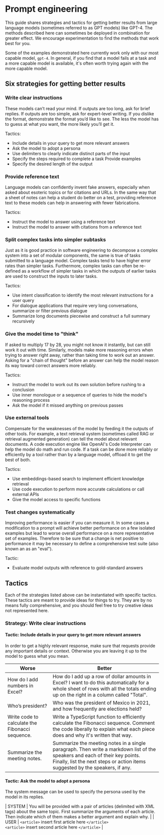 # Prompt engineering

This guide shares strategies and tactics for getting better results from large language models (sometimes referred to as GPT models) like GPT-4. The methods described here can sometimes be deployed in combination for greater effect. We encourage experimentation to find the methods that work best for you.

Some of the examples demonstrated here currently work only with our most capable model, `gpt-4`. In general, if you find that a model fails at a task and a more capable model is available, it's often worth trying again with the more capable model.

## Six strategies for getting better results

### Write clear instructions

These models can’t read your mind. If outputs are too long, ask for brief replies. If outputs are too simple, ask for expert-level writing. If you dislike the format, demonstrate the format you’d like to see. The less the model has to guess at what you want, the more likely you’ll get it.

Tactics:
- Include details in your query to get more relevant answers
- Ask the model to adopt a persona
- Use delimiters to clearly indicate distinct parts of the input
- Specify the steps required to complete a task Provide examples
- Specify the desired length of the output


### Provide reference text

Language models can confidently invent fake answers, especially when asked about esoteric topics or for citations and URLs. In the same way that a sheet of notes can help a student do better on a test, providing reference text to these models can help in answering with fewer fabrications.

Tactics:
- Instruct the model to answer using a reference text
- Instruct the model to answer with citations from a reference text

### Split complex tasks into simpler subtasks

Just as it is good practice in software engineering to decompose a complex system into a set of modular components, the same is true of tasks submitted to a language model. Complex tasks tend to have higher error rates than simpler tasks. Furthermore, complex tasks can often be re-defined as a workflow of simpler tasks in which the outputs of earlier tasks are used to construct the inputs to later tasks.

Tactics:
- Use intent classification to identify the most relevant instructions for a user query
- For dialogue applications that require very long conversations, summarize or filter previous dialogue
- Summarize long documents piecewise and construct a full summary recursively

### Give the model time to "think"

If asked to multiply 17 by 28, you might not know it instantly, but can still work it out with time. Similarly, models make more reasoning errors when trying to answer right away, rather than taking time to work out an answer. Asking for a "chain of thought" before an answer can help the model reason its way toward correct answers more reliably.

Tactics:
- Instruct the model to work out its own solution before rushing to a conclusion
- Use inner monologue or a sequence of queries to hide the model's reasoning process
- Ask the model if it missed anything on previous passes

### Use external tools
Compensate for the weaknesses of the model by feeding it the outputs of other tools. For example, a text retrieval system (sometimes called RAG or retrieval augmented generation) can tell the model about relevant documents. A code execution engine like OpenAI's Code Interpreter can help the model do math and run code. If a task can be done more reliably or efficiently by a tool rather than by a language model, offload it to get the best of both.

Tactics:
- Use embeddings-based search to implement efficient knowledge retrieval
- Use code execution to perform more accurate calculations or call external APIs
- Give the model access to specific functions

### Test changes systematically
Improving performance is easier if you can measure it. In some cases a modification to a prompt will achieve better performance on a few isolated examples but lead to worse overall performance on a more representative set of examples. Therefore to be sure that a change is net positive to performance it may be necessary to define a comprehensive test suite (also known an as an "eval").

Tactic:
- Evaluate model outputs with reference to gold-standard answers

## Tactics

Each of the strategies listed above can be instantiated with specific tactics. These tactics are meant to provide ideas for things to try. They are by no means fully comprehensive, and you should feel free to try creative ideas not represented here.

### Strategy: Write clear instructions

#### Tactic: Include details in your query to get more relevant answers

In order to get a highly relevant response, make sure that requests provide any important details or context. Otherwise you are leaving it up to the model to guess what you mean.

| Worse | Better |
| --- | --- |
| How do I add numbers in Excel? | How do I add up a row of dollar amounts in Excel? I want to do this automatically for a whole sheet of rows with all the totals ending up on the right in a column called "Total". |
| Who’s president? | Who was the president of Mexico in 2021, and how frequently are elections held? |
| Write code to calculate the Fibonacci sequence. | Write a TypeScript function to efficiently calculate the Fibonacci sequence. Comment the code liberally to explain what each piece does and why it's written that way. |
| Summarize the meeting notes. | Summarize the meeting notes in a single paragraph. Then write a markdown list of the speakers and each of their key points. Finally, list the next steps or action items suggested by the speakers, if any. |

#### Tactic: Ask the model to adopt a persona

The system message can be used to specify the persona used by the model in its replies.

| SYSTEM | You will be provided with a pair of articles (delimited with XML tags) about the same topic. First summarize the arguments of each article. Then indicate which of them makes a better argument and explain why. |
| USER | `<article>` insert first article here `</article>`<br>`<article>` insert second article here `</article>` |
